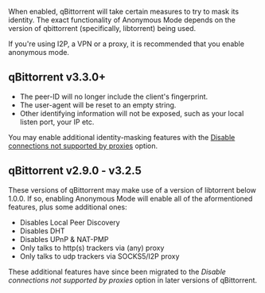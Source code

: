 When enabled, qBittorrent will take certain measures to try to mask its identity. The exact functionality of Anonymous Mode depends on the version of qbittorrent (specifically, libtorrent) being used.

If you're using I2P, a VPN or a proxy, it is recommended that you enable anonymous mode.

## qBittorrent v3.3.0+

* The peer-ID will no longer include the client's fingerprint.
* The user-agent will be reset to an empty string.
* Other identifying information will not be exposed, such as your local listen port, your IP etc.

You may enable additional identity-masking features with the [Disable connections not supported by proxies](https://github.com/qbittorrent/qBittorrent/wiki/Disable-connections-not-supported-by-proxies) option.

## qBittorrent v2.9.0 - v3.2.5

These versions of qBittorrent may make use of a version of libtorrent below 1.0.0. If so, enabling Anonymous Mode will enable all of the aformentioned features, plus some additional ones:

* Disables Local Peer Discovery
* Disables DHT
* Disables UPnP & NAT-PMP
* Only talks to http(s) trackers via (any) proxy
* Only talks to udp trackers via SOCKS5/I2P proxy

These additional features have since been migrated to the _Disable connections not supported by proxies_ option in later versions of qBittorrent.